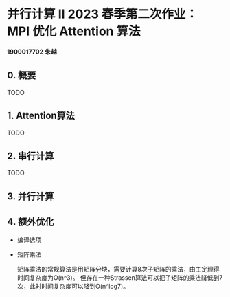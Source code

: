 # 并行计算 II 2023 春季第二次作业：<br> MPI 优化 Attention 算法
**1900017702 朱越**
## 0. 概要
TODO
## 1. Attention算法
TODO
## 2. 串行计算
TODO
## 3. 并行计算

## 4. 额外优化
* 编译选项

* 矩阵乘法

    矩阵乘法的常规算法是用矩阵分块，需要计算8次子矩阵的乘法，由主定理得时间复杂度为O(n^3)。
    但存在一种Strassen算法可以把子矩阵的乘法降低到7次，此时时间复杂度可以降到O(n^log7)。
    